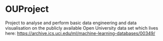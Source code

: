 # OUProject

Project to analyse and perform basic data engineering and data visualisation on
the publicly available Open University data set which lives here:
https://archive.ics.uci.edu/ml/machine-learning-databases/00349/
